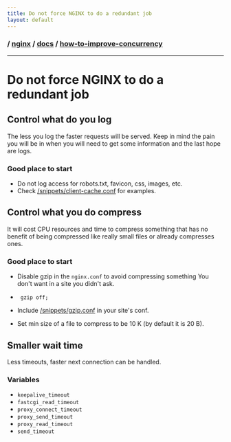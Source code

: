 ```yaml
---
title: Do not force NGINX to do a redundant job
layout: default
---
```


### / [nginx](./../../) / [docs](./../) / [how-to-improve-concurrency](./)

-----------------------------------------------------------------------------------

# Do not force NGINX to do a redundant job

## Control what do you log
The less you log the faster requests will be served. Keep in mind the pain you 
will be in when you will need to get some information and the last hope are logs.

### Good place to start
* Do not log access for robots.txt, favicon, css, images, etc.
* Check [/snippets/client-cache.conf](../../snippets/client-cache.conf) for examples.

## Control what you do compress
It will cost CPU resources and time to compress something that has no benefit
of being compressed like really small files or already compresses ones.

### Good place to start
* Disable gzip in the `nginx.conf` to avoid compressing something You don't want
in a site you didn't ask.

 * ` gzip off;`
* Include [/snippets/gzip.conf](../../snippets/gzip.conf) in your site's conf.
* Set min size of a file to compress to be 10 K (by default it is 20 B).

## Smaller wait time
Less timeouts, faster next connection can be handled.

### Variables
* `keepalive_timeout`
* `fastcgi_read_timeout`
* `proxy_connect_timeout`
* `proxy_send_timeout`
* `proxy_read_timeout`
* `send_timeout`